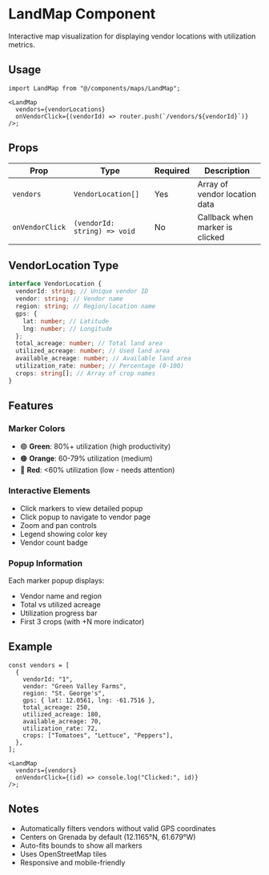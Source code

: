 # LandMap Component

Interactive map visualization for displaying vendor locations with utilization metrics.

## Usage

```tsx
import LandMap from "@/components/maps/LandMap";

<LandMap
  vendors={vendorLocations}
  onVendorClick={(vendorId) => router.push(`/vendors/${vendorId}`)}
/>;
```

## Props

| Prop            | Type                         | Required | Description                     |
| --------------- | ---------------------------- | -------- | ------------------------------- |
| `vendors`       | `VendorLocation[]`           | Yes      | Array of vendor location data   |
| `onVendorClick` | `(vendorId: string) => void` | No       | Callback when marker is clicked |

## VendorLocation Type

```typescript
interface VendorLocation {
  vendorId: string; // Unique vendor ID
  vendor: string; // Vendor name
  region: string; // Region/location name
  gps: {
    lat: number; // Latitude
    lng: number; // Longitude
  };
  total_acreage: number; // Total land area
  utilized_acreage: number; // Used land area
  available_acreage: number; // Available land area
  utilization_rate: number; // Percentage (0-100)
  crops: string[]; // Array of crop names
}
```

## Features

### Marker Colors

- 🟢 **Green**: 80%+ utilization (high productivity)
- 🟠 **Orange**: 60-79% utilization (medium)
- 🔴 **Red**: <60% utilization (low - needs attention)

### Interactive Elements

- Click markers to view detailed popup
- Click popup to navigate to vendor page
- Zoom and pan controls
- Legend showing color key
- Vendor count badge

### Popup Information

Each marker popup displays:

- Vendor name and region
- Total vs utilized acreage
- Utilization progress bar
- First 3 crops (with +N more indicator)

## Example

```tsx
const vendors = [
  {
    vendorId: "1",
    vendor: "Green Valley Farms",
    region: "St. George's",
    gps: { lat: 12.0561, lng: -61.7516 },
    total_acreage: 250,
    utilized_acreage: 180,
    available_acreage: 70,
    utilization_rate: 72,
    crops: ["Tomatoes", "Lettuce", "Peppers"],
  },
];

<LandMap
  vendors={vendors}
  onVendorClick={(id) => console.log("Clicked:", id)}
/>;
```

## Notes

- Automatically filters vendors without valid GPS coordinates
- Centers on Grenada by default (12.1165°N, 61.679°W)
- Auto-fits bounds to show all markers
- Uses OpenStreetMap tiles
- Responsive and mobile-friendly
